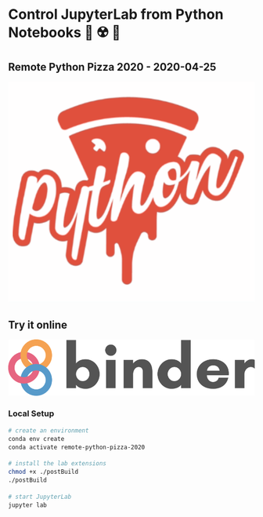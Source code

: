 # Control JupyterLab from Python Notebooks 🧪 ☢️ 🐍

## Remote Python Pizza 2020 - 2020-04-25

![pizza-cool](./img/pizza-cool.gif)


## Try it online

[![Binder](./img/binder-logo.png)](https://mybinder.org/v2/gh/jtpio/remote-python-pizza-2020/master?urlpath=lab%2Ftree%2Fpresentation.ipynb)

### Local Setup

```bash
# create an environment
conda env create
conda activate remote-python-pizza-2020

# install the lab extensions
chmod +x ./postBuild
./postBuild

# start JupyterLab
jupyter lab
```